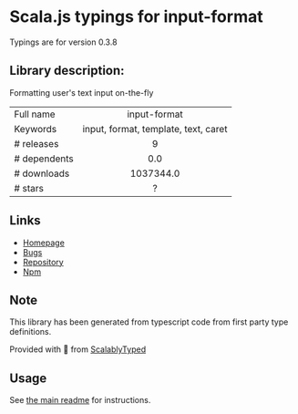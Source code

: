 
# Scala.js typings for input-format

Typings are for version 0.3.8

## Library description:
Formatting user's text input on-the-fly

|                    |                 |
| ------------------ | :-------------: |
| Full name          | input-format |
| Keywords           | input, format, template, text, caret |
| # releases         | 9 |
| # dependents       | 0.0 |
| # downloads        | 1037344.0 |
| # stars            | ? |

## Links
- [Homepage](https://gitlab.com/catamphetamine/input-format#readme)
- [Bugs](https://gitlab.com/catamphetamine/input-format/issues)
- [Repository](https://gitlab.com/catamphetamine/input-format)
- [Npm](https://www.npmjs.com/package/input-format)
    


## Note
This library has been generated from typescript code from first party type definitions.

Provided with :purple_heart: from [ScalablyTyped](https://github.com/oyvindberg/ScalablyTyped)

## Usage
See [the main readme](../../readme.md) for instructions.


